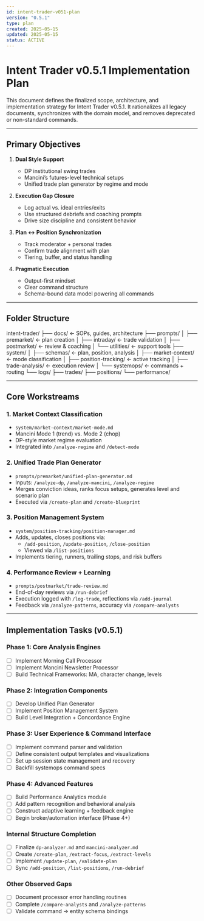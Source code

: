 ```yaml
---
id: intent-trader-v051-plan
version: "0.5.1"
type: plan
created: 2025-05-15
updated: 2025-05-15
status: ACTIVE
---
```


# Intent Trader v0.5.1 Implementation Plan

This document defines the finalized scope, architecture, and implementation strategy for Intent Trader v0.5.1. It rationalizes all legacy documents, synchronizes with the domain model, and removes deprecated or non-standard commands.

---

## Primary Objectives

1. **Dual Style Support**
   - DP institutional swing trades
   - Mancini’s futures-level technical setups
   - Unified trade plan generator by regime and mode

2. **Execution Gap Closure**
   - Log actual vs. ideal entries/exits
   - Use structured debriefs and coaching prompts
   - Drive size discipline and consistent behavior

3. **Plan ↔ Position Synchronization**
   - Track moderator + personal trades
   - Confirm trade alignment with plan
   - Tiering, buffer, and status handling

4. **Pragmatic Execution**
   - Output-first mindset
   - Clear command structure
   - Schema-bound data model powering all commands

---

## Folder Structure

intent-trader/
├── docs/                  ← SOPs, guides, architecture
├── prompts/
│   ├── premarket/         ← plan creation
│   ├── intraday/          ← trade validation
│   ├── postmarket/        ← review & coaching
│   └── utilities/         ← support tools
├── system/
│   ├── schemas/           ← plan, position, analysis
│   ├── market-context/    ← mode classification
│   ├── position-tracking/ ← active tracking
│   ├── trade-analysis/    ← execution review
│   └── systemops/         ← commands + routing
└── logs/
├── trades/
├── positions/
└── performance/

---

## Core Workstreams

### 1. Market Context Classification
- `system/market-context/market-mode.md`
- Mancini Mode 1 (trend) vs. Mode 2 (chop)
- DP-style market regime evaluation
- Integrated into `/analyze-regime` and `/detect-mode`

### 2. Unified Trade Plan Generator
- `prompts/premarket/unified-plan-generator.md`
- Inputs: `/analyze-dp`, `/analyze-mancini`, `/analyze-regime`
- Merges conviction ideas, ranks focus setups, generates level and scenario plan
- Executed via `/create-plan` and `/create-blueprint`

### 3. Position Management System
- `system/position-tracking/position-manager.md`
- Adds, updates, closes positions via:
  - `/add-position`, `/update-position`, `/close-position`
  - Viewed via `/list-positions`
- Implements tiering, runners, trailing stops, and risk buffers

### 4. Performance Review + Learning
- `prompts/postmarket/trade-review.md`
- End-of-day reviews via `/run-debrief`
- Execution logged with `/log-trade`, reflections via `/add-journal`
- Feedback via `/analyze-patterns`, accuracy via `/compare-analysts`

---

## Implementation Tasks (v0.5.1)

### Phase 1: Core Analysis Engines
- [ ] Implement Morning Call Processor
- [ ] Implement Mancini Newsletter Processor
- [ ] Build Technical Frameworks: MA, character change, levels

### Phase 2: Integration Components
- [ ] Develop Unified Plan Generator
- [ ] Implement Position Management System
- [ ] Build Level Integration + Concordance Engine

### Phase 3: User Experience & Command Interface
- [ ] Implement command parser and validation
- [ ] Define consistent output templates and visualizations
- [ ] Set up session state management and recovery
- [ ] Backfill systemops command specs

### Phase 4: Advanced Features
- [ ] Build Performance Analytics module
- [ ] Add pattern recognition and behavioral analysis
- [ ] Construct adaptive learning + feedback engine
- [ ] Begin broker/automation interface (Phase 4+)

### Internal Structure Completion
- [ ] Finalize `dp-analyzer.md` and `mancini-analyzer.md`
- [ ] Create `/create-plan`, `/extract-focus`, `/extract-levels`
- [ ] Implement `/update-plan`, `/validate-plan`
- [ ] Sync `/add-position`, `/list-positions`, `/run-debrief`

### Other Observed Gaps
- [ ] Document processor error handling routines
- [ ] Complete `/compare-analysts` and `/analyze-patterns`
- [ ] Validate command → entity schema bindings

